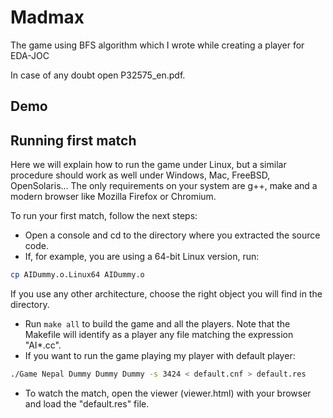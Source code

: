 # Madmax
The game using BFS algorithm which I wrote while creating a player for EDA-JOC

In case of any doubt open P32575_en.pdf.

## Demo
## Running first match
Here we will explain how to run the game under Linux, but a similar procedure
should work as well under Windows, Mac, FreeBSD, OpenSolaris... The only
requirements on your system are g++, make and a modern browser like Mozilla
Firefox or Chromium.


To run your first match, follow the next steps:

* Open a console and cd to the directory where you extracted the source
code.
* If, for example, you are using a 64-bit Linux version, run:
```bash
cp AIDummy.o.Linux64 AIDummy.o
```   
If you use any other architecture, choose the right object you will find in
the directory.

* Run ``` make all ```  to build the game and all the players. Note that the Makefile will identify as a player any file matching the expression "AI*.cc".
* If you want to run the game playing my player with default player:
```bash
./Game Nepal Dummy Dummy Dummy -s 3424 < default.cnf > default.res
``` 
* To watch the match, open the viewer (viewer.html) with your browser
and load the "default.res" file.
